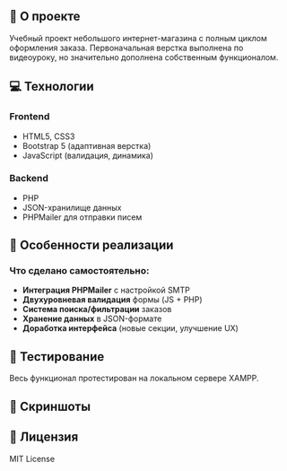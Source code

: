 ## 🌟 О проекте

Учебный проект небольшого интернет-магазина с полным циклом оформления заказа. Первоначальная верстка выполнена по видеоуроку, но значительно дополнена собственным функционалом.

## 💻 Технологии

### Frontend
- HTML5, CSS3
- Bootstrap 5 (адаптивная верстка)
- JavaScript (валидация, динамика)

### Backend
- PHP 
- JSON-хранилище данных
- PHPMailer для отправки писем

## 📌 Особенности реализации

### Что сделано самостоятельно:

- **Интеграция PHPMailer** с настройкой SMTP
- **Двухуровневая валидация** формы (JS + PHP)
- **Система поиска/фильтрации** заказов
- **Хранение данных** в JSON-формате
- **Доработка интерфейса** (новые секции, улучшение UX)

## 🚀 Тестирование

Весь функционал протестирован на локальном сервере XAMPP.

## 📸 Скриншоты



## 📄 Лицензия

MIT License
